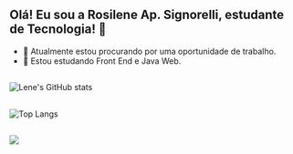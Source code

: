 ## Olá! Eu sou a Rosilene Ap. Signorelli, estudante de Tecnologia! 👋

- 🔭 Atualmente estou procurando por uma oportunidade de trabalho.
- 🌱 Estou estudando Front End e Java Web.
##
![Lene's GitHub stats](https://github-readme-stats.vercel.app/api?username=lenesignorelli&show_icons=true&theme=radical)
##
![Top Langs](https://github-readme-stats.vercel.app/api/top-langs/?username=lenesignorelli&layout=compact&theme=radical)
##
<div>
  <a href="https://www.linkedin.com/in/rosilene-signorelli" target="_blank"><img src="https://img.shields.io/badge/-LinkedIn-%230077B5?style=for-the-badge&logo=linkedin&logoColor=white" target="_blank"></a> 
</div>
